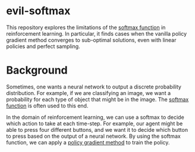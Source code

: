 # evil-softmax

This repository explores the limitations of the [softmax function](https://en.wikipedia.org/wiki/Softmax_function) in reinforcement learning. In particular, it finds cases when the vanilla policy gradient method converges to sub-optimal solutions, even with linear policies and perfect sampling.

# Background

Sometimes, one wants a neural network to output a discrete probability distribution. For example, if we are classifying an image, we want a probability for each type of object that might be in the image. The [softmax function](https://en.wikipedia.org/wiki/Softmax_function) is often used to this end.

In the domain of reinforcement learning, we can use a softmax to decide which action to take at each time-step. For example, our agent might be able to press four different buttons, and we want it to decide which button to press based on the output of a neural network. By using the softmax function, we can apply a [policy gradient method](http://www.scholarpedia.org/article/Policy_gradient_methods) to train the policy.
